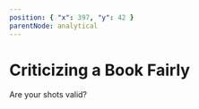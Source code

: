 ```yaml
---
position: { "x": 397, "y": 42 }
parentNode: analytical
---
```


# Criticizing a Book Fairly

Are your shots valid?